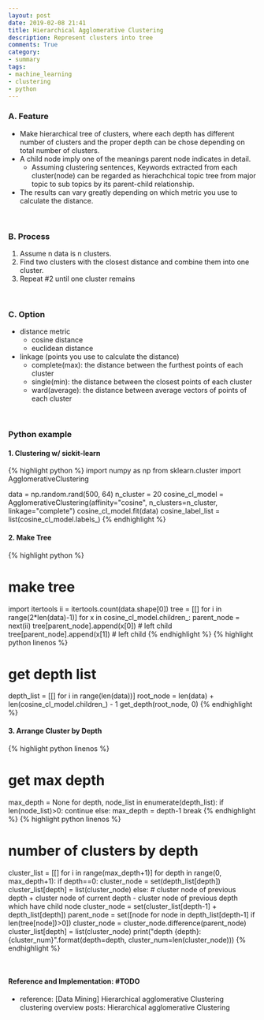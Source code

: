 ```yaml
---
layout: post
date: 2019-02-08 21:41
title: Hierarchical Agglomerative Clustering 
description: Represent clusters into tree
comments: True
category: 
- summary
tags:
- machine_learning
- clustering
- python
---
```

### A. Feature
- Make hierarchical tree of clusters, where each depth has different number of clusters and the proper depth can be chose depending on total number of clusters.
- A child node imply one of the meanings parent node indicates in detail.
    - Assuming clustering sentences, Keywords extracted from each cluster(node) can be regarded as hierachchical topic tree from major topic to sub topics by its parent-child relationship.
- The results can vary greatly depending on which metric you use to calculate the distance.
<br>
 <!--more-->

### B. Process
1. Assume n data is n clusters.
2. Find two clusters with the closest distance and combine them into one cluster.
3. Repeat #2 until one cluster remains
<br>

### C. Option
- distance metric
    - cosine distance
    - euclidean distance
- linkage (points you use to calculate the distance)
    - complete(max): the distance between the furthest points of each cluster
    - single(min): the distance between the closest points of each cluster
    - ward(average): the distance between average vectors of points of each cluster
<br>

### Python example
#### 1. Clustering w/ sickit-learn
{% highlight python %}
import numpy as np
from sklearn.cluster import AgglomerativeClustering

data = np.random.rand(500, 64)
n_cluster = 20
cosine_cl_model = AgglomerativeClustering(affinity="cosine", n_clusters=n_cluster, linkage="complete")
cosine_cl_model.fit(data)
cosine_label_list = list(cosine_cl_model.labels_)
{% endhighlight %}
<br>

#### 2. Make Tree
{% highlight python %}
# make tree
import itertools
ii = itertools.count(data.shape[0])
tree = [[] for i in range(2*len(data)-1)]
for x in cosine_cl_model.children_:
    parent_node = next(ii)
    tree[parent_node].append(x[0]) # left child
    tree[parent_node].append(x[1]) # left child
{% endhighlight %}
{% highlight python linenos %}
# get depth list
depth_list = [[] for i in range(len(data))]
root_node = len(data) + len(cosine_cl_model.children_) - 1
get_depth(root_node, 0)
{% endhighlight %}
<br>

#### 3. Arrange Cluster by Depth
{% highlight python linenos %}
# get max depth
max_depth = None
for depth, node_list in enumerate(depth_list):
    if len(node_list)>0:
        continue
    else:
        max_depth = depth-1
        break
{% endhighlight %}
{% highlight python linenos %}            
# number of clusters by depth
cluster_list = [[] for i in range(max_depth+1)]
for depth in range(0, max_depth+1):
    if depth==0:
        cluster_node = set(depth_list[depth])
        cluster_list[depth] = list(cluster_node)
    else:
        #  cluster node of previous depth + cluster node of current depth - cluster node of previous depth which have child node
        cluster_node = set(cluster_list[depth-1] + depth_list[depth])
        parent_node = set([node for node in depth_list[depth-1] if len(tree[node])>0])
        cluster_node = cluster_node.difference(parent_node)
        cluster_list[depth] = list(cluster_node)
    print("depth {depth}: {cluster_num}".format(depth=depth, cluster_num=len(cluster_node)))
{% endhighlight %}
<br>
<!--language-->

<!--footer-->
<br>

#### Reference and Implementation: #TODO
- reference: [Data Mining] Hierarchical agglomerative Clustering
clustering overview posts: Hierarchical agglomerative Clustering